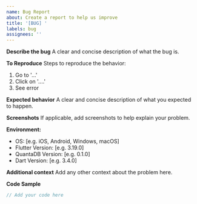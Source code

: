 ```yaml
---
name: Bug Report
about: Create a report to help us improve
title: '[BUG] '
labels: bug
assignees: ''
---
```


**Describe the bug**
A clear and concise description of what the bug is.

**To Reproduce**
Steps to reproduce the behavior:
1. Go to '...'
2. Click on '....'
3. See error

**Expected behavior**
A clear and concise description of what you expected to happen.

**Screenshots**
If applicable, add screenshots to help explain your problem.

**Environment:**
 - OS: [e.g. iOS, Android, Windows, macOS]
 - Flutter Version: [e.g. 3.19.0]
 - QuantaDB Version: [e.g. 0.1.0]
 - Dart Version: [e.g. 3.4.0]

**Additional context**
Add any other context about the problem here.

**Code Sample**
```dart
// Add your code here
``` 